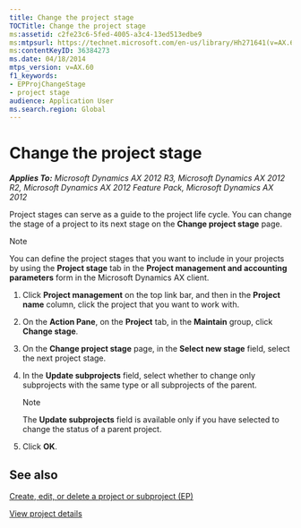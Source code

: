 ```yaml
---
title: Change the project stage
TOCTitle: Change the project stage
ms:assetid: c2fe23c6-5fed-4005-a3c4-13ed513edbe9
ms:mtpsurl: https://technet.microsoft.com/en-us/library/Hh271641(v=AX.60)
ms:contentKeyID: 36384273
ms.date: 04/18/2014
mtps_version: v=AX.60
f1_keywords:
- EPProjChangeStage
- project stage
audience: Application User
ms.search.region: Global
---
```


# Change the project stage 


_**Applies To:** Microsoft Dynamics AX 2012 R3, Microsoft Dynamics AX 2012 R2, Microsoft Dynamics AX 2012 Feature Pack, Microsoft Dynamics AX 2012_

Project stages can serve as a guide to the project life cycle. You can change the stage of a project to its next stage on the **Change project stage** page.


> [!NOTE]
> <P>You can define the project stages that you want to include in your projects by using the <STRONG>Project stage</STRONG> tab in the <STRONG>Project management and accounting parameters</STRONG> form in the Microsoft Dynamics AX client.</P>



1.  Click **Project management** on the top link bar, and then in the **Project name** column, click the project that you want to work with.

2.  On the **Action Pane**, on the **Project** tab, in the **Maintain** group, click **Change stage**.

3.  On the **Change project stage** page, in the **Select new stage** field, select the next project stage.

4.  In the **Update subprojects** field, select whether to change only subprojects with the same type or all subprojects of the parent.
    

    > [!NOTE]
    > <P>The <STRONG>Update subprojects</STRONG> field is available only if you have selected to change the status of a parent project.</P>



5.  Click **OK**.

## See also

[Create, edit, or delete a project or subproject (EP)](create-edit-or-delete-a-project-or-subproject-ep.md)

[View project details](view-project-details.md)

  


